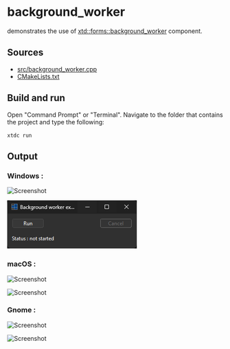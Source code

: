 # background_worker

demonstrates the use of [xtd::forms::background_worker](https://gammasoft71.github.io/xtd/reference_guides/latest/classxtd_1_1forms_1_1background__worker.html) component.

## Sources

* [src/background_worker.cpp](src/background_worker.cpp)
* [CMakeLists.txt](CMakeLists.txt)

## Build and run

Open "Command Prompt" or "Terminal". Navigate to the folder that contains the project and type the following:

```shell
xtdc run
```

## Output

### Windows :

![Screenshot](../../../../docs/pictures/examples/background_worker_w.png)

![Screenshot](../../../../docs/pictures/examples/background_worker_wd.png)

### macOS :

![Screenshot](../../../../docs/pictures/examples/background_worker_m.png)

![Screenshot](../../../../docs/pictures/examples/background_worker_md.png)

### Gnome :

![Screenshot](../../../../docs/pictures/examples/background_worker_g.png)

![Screenshot](../../../../docs/pictures/examples/background_worker_gd.png)
